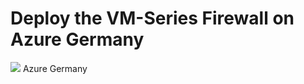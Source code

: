 # Deploy the VM-Series Firewall on Azure Germany


[<img src="http://azuredeploy.net/deploybutton.png"/>](https://portal.microsoftazure.de/#create/Microsoft.Template/uri/https%3A%2F%2Fraw.githubusercontent.com%2Fjpeezus%2Fazuregermany%2Fmaster%2Fazuredeploy.json) Azure Germany


